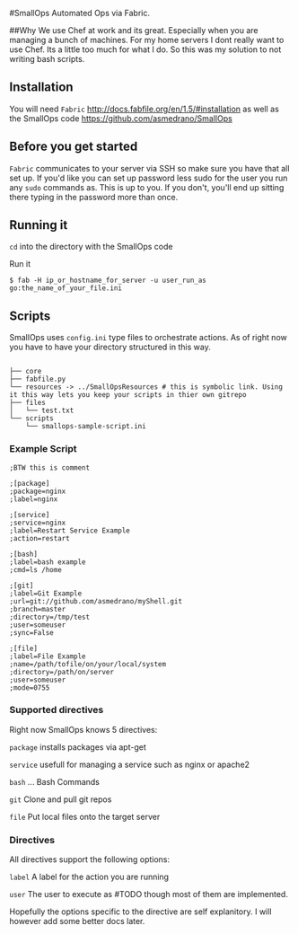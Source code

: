 #SmallOps
Automated Ops via Fabric.

##Why
We use Chef at work and its great. Especially when you are managing a bunch of machines. For my home servers I dont really want to use Chef. Its a little too much for what I do. So this was my solution to not writing bash scripts.

## Installation
You will need ```Fabric``` http://docs.fabfile.org/en/1.5/#installation as well as the SmallOps code https://github.com/asmedrano/SmallOps

## Before you get started
```Fabric``` communicates to your server via SSH so make sure you have that all set up. If you'd like you can set up password less sudo for the user you run any ```sudo``` commands as. This is up to you. If you don't, you'll end up sitting there typing in the password more than once. 

## Running it
```cd``` into the directory with the SmallOps code

Run it 

```$ fab -H ip_or_hostname_for_server -u user_run_as go:the_name_of_your_file.ini```

## Scripts
SmallOps uses ```config.ini``` type files to orchestrate actions. As of right now you have to have your directory structured in this way.
```

├── core
├── fabfile.py
└── resources -> ../SmallOpsResources # this is symbolic link. Using it this way lets you keep your scripts in thier own gitrepo
├── files
│   └── test.txt
└── scripts
    └── smallops-sample-script.ini
```

### Example Script
```
;BTW this is comment 

;[package]
;package=nginx
;label=nginx

;[service]
;service=nginx
;label=Restart Service Example
;action=restart

;[bash]
;label=bash example
;cmd=ls /home

;[git]
;label=Git Example
;url=git://github.com/asmedrano/myShell.git
;branch=master
;directory=/tmp/test
;user=someuser
;sync=False

;[file]
;label=File Example
;name=/path/tofile/on/your/local/system
;directory=/path/on/server
;user=someuser
;mode=0755

```

### Supported directives
Right now SmallOps knows 5 directives:

```package``` installs packages via apt-get

```service``` usefull for managing a service such as nginx or apache2

```bash``` ... Bash Commands

```git``` Clone and pull git repos

```file``` Put local files onto the target server


### Directives
All directives support the following options:

```label``` A label for the action you are running

```user``` The user to execute as  #TODO though most of them are implemented.

Hopefully the options specific to the directive are self explanitory. I will however add some better docs later.

